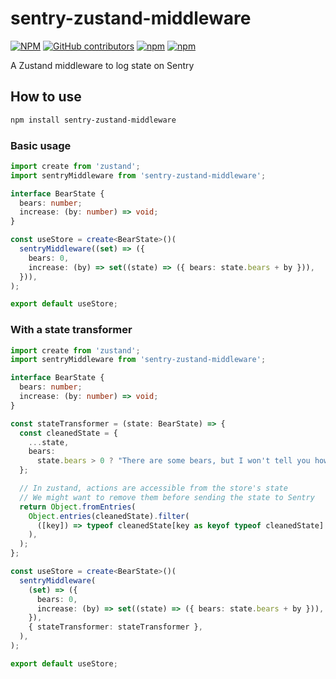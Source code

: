 # sentry-zustand-middleware

[![NPM](https://img.shields.io/npm/l/sentry-zustand-middleware)](https://github.com/thanaen/sentry-zustand-middleware/blob/master/LICENSE)
[![GitHub contributors](https://img.shields.io/github/contributors/thanaen/sentry-zustand-middleware)](https://github.com/Thanaen/sentry-zustand-middleware/graphs/contributors)
[![npm](https://img.shields.io/npm/v/sentry-zustand-middleware)](https://www.npmjs.com/package/sentry-zustand-middleware)
[![npm](https://img.shields.io/npm/dm/sentry-zustand-middleware)](https://www.npmjs.com/package/sentry-zustand-middleware)

A Zustand middleware to log state on Sentry

## How to use

```sh
npm install sentry-zustand-middleware
```

### Basic usage

```ts
import create from 'zustand';
import sentryMiddleware from 'sentry-zustand-middleware';

interface BearState {
  bears: number;
  increase: (by: number) => void;
}

const useStore = create<BearState>()(
  sentryMiddleware((set) => ({
    bears: 0,
    increase: (by) => set((state) => ({ bears: state.bears + by })),
  })),
);

export default useStore;
```

### With a state transformer

```ts
import create from 'zustand';
import sentryMiddleware from 'sentry-zustand-middleware';

interface BearState {
  bears: number;
  increase: (by: number) => void;
}

const stateTransformer = (state: BearState) => {
  const cleanedState = {
    ...state,
    bears:
      state.bears > 0 ? "There are some bears, but I won't tell you how many!" : 'No bears here',
  };

  // In zustand, actions are accessible from the store's state
  // We might want to remove them before sending the state to Sentry
  return Object.fromEntries(
    Object.entries(cleanedState).filter(
      ([key]) => typeof cleanedState[key as keyof typeof cleanedState] !== 'function',
    ),
  );
};

const useStore = create<BearState>()(
  sentryMiddleware(
    (set) => ({
      bears: 0,
      increase: (by) => set((state) => ({ bears: state.bears + by })),
    }),
    { stateTransformer: stateTransformer },
  ),
);

export default useStore;
```
